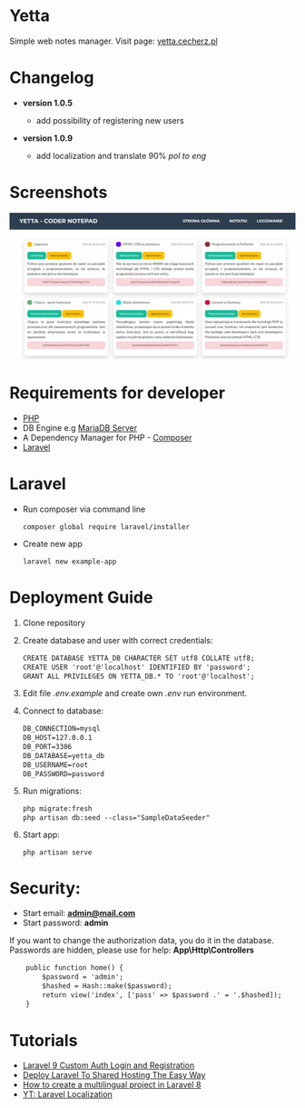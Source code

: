 # Yetta

Simple web notes manager. Visit page: [yetta.cecherz.pl](http://yetta.cecherz.pl/)
# Changelog

- **version 1.0.5**
    - add possibility of registering new users

- **version 1.0.9**
    - add localization and translate 90% *pol to eng* 
# Screenshots

![screen_shot_1](public/assets/img/screenshots/yetta_screenshot_1.jpg)

# Requirements for developer
- [PHP](https://windows.php.net/download/) 
- DB Engine e.g [MariaDB Server](https://mariadb.org/download/?t=mariadb&p=mariadb&r=10.9.3&os=windows&cpu=x86_64&pkg=msim=bme)
- A Dependency Manager for PHP - [Composer](https://getcomposer.org/download/)
- [Laravel](https://laravel.com/docs/master)

# Laravel
- Run composer via command line

    ```
    composer global require laravel/installer
    ```

- Create new app

    ```
    laravel new example-app
    ```

# Deployment Guide
1. Clone repository
2. Create database and user with correct credentials:

    ```
    CREATE DATABASE YETTA_DB CHARACTER SET utf8 COLLATE utf8;
    CREATE USER 'root'@'localhost' IDENTIFIED BY 'password';
    GRANT ALL PRIVILEGES ON YETTA_DB.* TO 'root'@'localhost';
    ```

3. Edit file *.env.example* and create own *.env* run environment.
4. Connect to database:

    ```
    DB_CONNECTION=mysql
    DB_HOST=127.0.0.1
    DB_PORT=3306
    DB_DATABASE=yetta_db
    DB_USERNAME=root
    DB_PASSWORD=password
    ```
5. Run migrations:

    ```
    php migrate:fresh
    php artisan db:seed --class="SampleDataSeeder"
    ```

6. Start app:

    ```
    php artisan serve
    ```

# Security:
- Start email: **admin@mail.com**
- Start password: **admin**

If you want to change the authorization data, you do it in the database. Passwords are hidden, please use for help: **App\Http\Controllers**


```
    public function home() {
        $password = 'admin';
        $hashed = Hash::make($password);
        return view('index', ['pass' => $password .' = '.$hashed]);
    }
```

#  Tutorials
* [Laravel 9 Custom Auth Login and Registration](https://www.positronx.io/laravel-custom-authentication-login-and-registration-tutorial/)
* [Deploy Laravel To Shared Hosting The Easy Way](https://youtu.be/6g8G3YQtQt4)
* [How to create a multilingual project in Laravel 8](https://dev.to/jeromew90/how-to-create-a-multilingual-project-in-laravel-internationalization-i18n-11ol)
* [YT: Laravel Localization](https://www.youtube.com/watch?v=e6ccPgI8aHk)